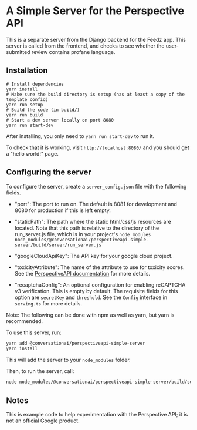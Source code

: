 # A Simple Server for the Perspective API

This is a separate server from the Django backend for the Feedz app. This server is called from the frontend, and checks to see whether the user-submitted review contains profane language.

## Installation

```
# Install dependencies
yarn install
# Make sure the build directory is setup (has at least a copy of the template config)
yarn run setup
# Build the code (in build/)
yarn run build
# Start a dev server locally on port 8080
yarn run start-dev
```

After installing, you only need to ```yarn run start-dev``` to run it.

To check that it is working, visit `http://localhost:8080/` and you should get a "hello world!" page.

## Configuring the server

To configure the server, create a `server_config.json` file with the following
fields.

*  "port": The port to run on. The default is 8081 for development and 8080 for
   production if this is left empty.

*  "staticPath": The path where the static html/css/js resources are located.
   Note that this path is relative to the directory of the run_server.js file, which
   is in your project's `node_modules`
   `node_modules/@conversationai/perspectiveapi-simple-server/build/server/run_server.js`

*  "googleCloudApiKey": The API key for your google cloud project.

*  "toxicityAttribute": The name of the attribute to use for toxicity scores. See the [PerspectiveAPI documentation](https://conversationai.github.com/perspectiveapi/) for more details.

*  "recaptchaConfig": An optional configuration for enabling reCAPTCHA v3 verification.
    This is empty by default. The requisite fields for this option are `secretKey` and
    `threshold`. See the `Config` interface in `serving.ts` for more details.

Note: The following can be done with npm as well as yarn, but yarn is
recommended.

To use this server, run:

```bash
yarn add @conversationai/perspectiveapi-simple-server
yarn install
```

This will add the server to your `node_modules` folder.

Then, to run the server, call:

```bash
node node_modules/@conversationai/perspectiveapi-simple-server/build/server/run_server.js server_config.json
```

## Notes

This is example code to help experimentation with the Perspective API; it is not an official Google product.
